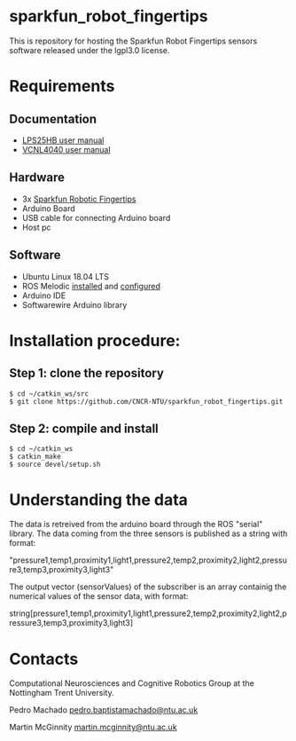 # sparkfun_robot_fingertips

This is repository for hosting the Sparkfun Robot Fingertips sensors software released under the lgpl3.0 license.

# Requirements

## Documentation
* [LPS25HB user manual](https://github.com/CNCR-NTU/sparkfun_robot_fingetips/blob/master/doc/LPS25HB.pdf)
* [VCNL4040 user manual](https://github.com/CNCR-NTU/sparkfun_robot_fingetips/blob/master/doc/vcnl4040.pdf)

## Hardware
* 3x [Sparkfun Robotic Fingertips](https://www.sparkfun.com/products/14687)
* Arduino Board
* USB cable for connecting Arduino board
* Host pc

## Software
* Ubuntu Linux 18.04 LTS
* ROS Melodic [installed](http://wiki.ros.org/melodic/Installation/Ubuntu) and [configured](http://wiki.ros.org/ROS/Tutorials/InstallingandConfiguringROSEnvironment)
* Arduino IDE
* Softwarewire Arduino library

# Installation procedure:
## Step 1: clone the repository
```
$ cd ~/catkin_ws/src
$ git clone https://github.com/CNCR-NTU/sparkfun_robot_fingertips.git
```
## Step 2: compile and install
```
$ cd ~/catkin_ws
$ catkin_make
$ source devel/setup.sh
```

# Understanding the data
The data is retreived from the arduino board through the ROS "serial" library. The data coming from the three sensors is published as a string with format:

"pressure1,temp1,proximity1,light1,pressure2,temp2,proximity2,light2,pressure3,temp3,proximity3,light3"

The output vector (sensorValues) of the subscriber is an array containig the numerical values of the sensor data, with format:

string[pressure1,temp1,proximity1,light1,pressure2,temp2,proximity2,light2,pressure3,temp3,proximity3,light3]



# Contacts
Computational Neurosciences and Cognitive Robotics Group at the Nottingham Trent University.

Pedro Machado <pedro.baptistamachado@ntu.ac.uk>

Martin McGinnity <martin.mcginnity@ntu.ac.uk>

